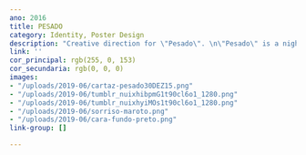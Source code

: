 ```yaml
---
ano: 2016
title: PESADO
category: Identity, Poster Design
description: "Creative direction for \"Pesado\". \n\"Pesado\" is a night of some surpluses."
link: ''
cor_principal: rgb(255, 0, 153)
cor_secundaria: rgb(0, 0, 0)
images:
- "/uploads/2019-06/cartaz-pesado30DEZ15.png"
- "/uploads/2019-06/tumblr_nuixhibpmG1t90cl6o1_1280.png"
- "/uploads/2019-06/tumblr_nuixhyiMOs1t90cl6o1_1280.png"
- "/uploads/2019-06/sorriso-maroto.png"
- "/uploads/2019-06/cara-fundo-preto.png"
link-group: []

---
```

